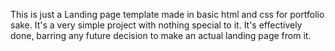 This is just a Landing page template made in basic html and css for portfolio sake. It's a very simple project with nothing special to it. It's effectively done, barring any future decision to make an actual landing page from it.
